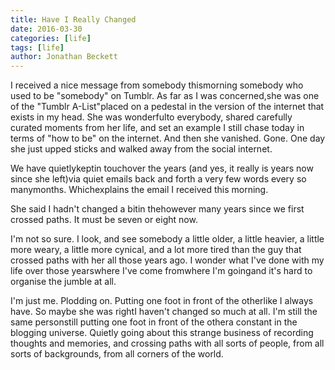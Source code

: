 ```yaml
---
title: Have I Really Changed 
date: 2016-03-30
categories: [life]
tags: [life]
author: Jonathan Beckett
---
```


I received a nice message from somebody thismorning somebody who used to be "somebody" on Tumblr. As far as I was concerned,she was one of the "Tumblr A-List"placed on a pedestal in the version of the internet that exists in my head. She was wonderfulto everybody, shared carefully curated moments from her life, and set an example I still chase today in terms of "how to be" on the internet. And then she vanished. Gone. One day she just upped sticks and walked away from the social internet.

We have quietlykeptin touchover the years (and yes, it really is years now since she left)via quiet emails back and forth a very few words every so manymonths. Whichexplains the email I received this morning.

She said I hadn't changed a bitin thehowever many years since we first crossed paths. It must be seven or eight now.

I'm not so sure. I look, and see somebody a little older, a little heavier, a little more weary, a little more cynical, and a lot more tired than the guy that crossed paths with her all those years ago. I wonder what I've done with my life over those yearswhere I've come fromwhere I'm goingand it's hard to organise the jumble at all.

I'm just me. Plodding on. Putting one foot in front of the otherlike I always have. So maybe she was rightI haven't changed so much at all. I'm still the same personstill putting one foot in front of the othera constant in the blogging universe. Quietly going about this strange business of recording thoughts and memories, and crossing paths with all sorts of people, from all sorts of backgrounds, from all corners of the world.